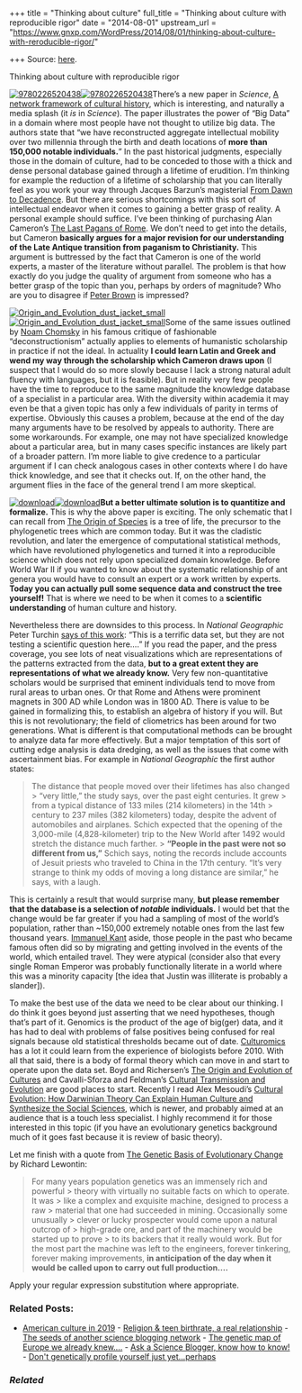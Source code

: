 +++
title = "Thinking about culture"
full_title = "Thinking about culture with reproducible rigor"
date = "2014-08-01"
upstream_url = "https://www.gnxp.com/WordPress/2014/08/01/thinking-about-culture-with-reroducible-rigor/"

+++
Source: [here](https://www.gnxp.com/WordPress/2014/08/01/thinking-about-culture-with-reroducible-rigor/).

Thinking about culture with reproducible rigor

[![9780226520438](https://i0.wp.com/www.unz.com/wp-content/uploads/2014/08/9780226520438-199x300.jpg?resize=199%2C300)![9780226520438](https://i0.wp.com/www.unz.com/wp-content/uploads/2014/08/9780226520438-199x300.jpg?resize=199%2C300)](https://www.amazon.com/exec/obidos/ASIN/B00631ICSC/geneexpressio-20)There’s a new paper in *Science*, [A network framework of cultural history](http://www.sciencemag.org/content/345/6196/558), which is interesting, and naturally a media splash (it *is* in *Science*). The paper illustrates the power of “Big Data” in a domain where most people have not thought to utilize big data. The authors state that “we have reconstructed aggregate intellectual mobility over two millennia through the birth and death locations of **more than 150,000 notable individuals.**” In the past historical judgments, especially those in the domain of culture, had to be conceded to those with a thick and dense personal database gained through a lifetime of erudition. I’m thinking for example the reduction of a lifetime of scholarship that you can literally feel as you work your way through Jacques Barzun’s magisterial [From Dawn to Decadence](https://www.amazon.com/exec/obidos/ASIN/0060928832/geneexpressio-20). But there are serious shortcomings with this sort of intellectual endeavor when it comes to gaining a better grasp of reality. A personal example should suffice. I’ve been thinking of purchasing Alan Cameron’s [The Last Pagans of Rome](https://www.amazon.com/exec/obidos/ASIN/B005PUWWQK/geneexpressio-20). We don’t need to get into the details, but Cameron **basically argues for a major revision for our understanding of the Late Antique transition from paganism to Christianity.** This argument is buttressed by the fact that Cameron is one of the world experts, a master of the literature without parallel. The problem is that how exactly do you judge the quality of argument from someone who has a better grasp of the topic than you, perhaps by orders of magnitude? Who are you to disagree if [Peter Brown](https://en.wikipedia.org/wiki/Peter_Brown_(historian)) is impressed?

[![Origin_and_Evolution_dust_jacket_small](https://i0.wp.com/www.unz.com/wp-content/uploads/2014/08/Origin_and_Evolution_dust_jacket_small.jpg?resize=159%2C204)![Origin_and_Evolution_dust_jacket_small](https://i0.wp.com/www.unz.com/wp-content/uploads/2014/08/Origin_and_Evolution_dust_jacket_small.jpg?resize=159%2C204)](https://www.amazon.com/exec/obidos/ASIN/019518145X/geneexpressio-20)Some of the same issues outlined by [Noam Chomsky](http://vserver1.cscs.lsa.umich.edu/~crshalizi/chomsky-on-postmodernism.html) in his famous critique of fashionable “deconstructionism” actually applies to elements of humanistic scholarship in practice if not the ideal. In actuality **I could learn Latin and Greek and wend my way through the scholarship which Cameron draws upon** (I suspect that I would do so more slowly because I lack a strong natural adult fluency with languages, but it is feasible). But in reality very few people have the time to reproduce to the same magnitude the knowledge database of a specialist in a particular area. With the diversity within academia it may even be that a given topic has only a few individuals of parity in terms of expertise. Obviously this causes a problem, because at the end of the day many arguments have to be resolved by appeals to authority. There are some workarounds. For example, one may not have specialized knowledge about a particular area, but in many cases specific instances are likely part of a broader pattern. I’m more liable to give credence to a particular argument if I can check analogous cases in other contexts where I do have thick knowledge, and see that it checks out. If, on the other hand, the argument flies in the face of the general trend I am more skeptical.

[![download](https://i0.wp.com/www.unz.com/wp-content/uploads/2014/08/download.jpg?resize=224%2C346)![download](https://i0.wp.com/www.unz.com/wp-content/uploads/2014/08/download.jpg?resize=224%2C346)](https://www.amazon.com/exec/obidos/ASIN/0691082839/geneexpressio-20)**But a better ultimate solution is to quantitize and formalize.** This is why the above paper is exciting. The only schematic that I can recall from [The Origin of Species](https://www.amazon.com/exec/obidos/ASIN/0451529065/geneexpressio-20) is a tree of life, the precursor to the phylogenetic trees which are common today. But it was the cladistic revolution, and later the emergence of computational statistical methods, which have revolutioned phylogenetics and turned it into a reproducible science which does not rely upon specialized domain knowledge. Before World War II if you wanted to know about the systematic relationship of ant genera you would have to consult an expert or a work written by experts. **Today you can actually pull some sequence data and construct the tree yourself!** That is where we need to be when it comes to a **scientific understanding** of human culture and history.

Nevertheless there are downsides to this process. In *National Geographic* Peter Turchin [says of this work](http://news.nationalgeographic.com/news/big-cities-beckoned-the-brainy-across-history/): “This is a terrific data set, but they are not testing a scientific question here….” If you read the paper, and the press coverage, you see lots of neat visualizations which are representations of the patterns extracted from the data, **but to a great extent they are representations of what we already know.** Very few non-quantitative scholars would be surprised that eminent individuals tend to move from rural areas to urban ones. Or that Rome and Athens were prominent magnets in 300 AD while London was in 1800 AD. There is value to be gained in formalizing this, to establish an algebra of history if you will. But this is not revolutionary; the field of cliometrics has been around for two generations. What is different is that computational methods can be brought to analyze data far more effectively. But a major temptation of this sort of cutting edge analysis is data dredging, as well as the issues that come with ascertainment bias. For example in *National Geographic* the first author states:

> The distance that people moved over their lifetimes has also changed > “very little,” the study says, over the past eight centuries. It grew > from a typical distance of 133 miles (214 kilometers) in the 14th > century to 237 miles (382 kilometers) today, despite the advent of automobiles and airplanes. Schich expected that the opening of the 3,000-mile (4,828-kilometer) trip to the New World after 1492 would stretch the distance much farther. >
> **“People in the past were not so different from us,”** Schich says, noting the records include accounts of Jesuit priests who traveled to China in the 17th century. “It’s very strange to think my odds of moving a long distance are similar,” he says, with a laugh.

This is certainly a result that would surprise many, **but please remember that the database is a selection of *notable* individuals.** I would bet that the change would be far greater if you had a sampling of most of the world’s population, rather than \~150,000 extremely notable ones from the last few thousand years. [Immanuel Kant](https://en.wikipedia.org/wiki/Immanuel_Kant) aside, those people in the past who became famous often did so by migrating and getting involved in the events of the world, which entailed travel. They were atypical (consider also that every single Roman Emperor was probably functionally literate in a world where this was a minority capacity \[the idea that Justin was illiterate is probably a slander\]).

To make the best use of the data we need to be clear about our thinking. I do think it goes beyond just asserting that we need hypotheses, though that’s part of it. Genomics is the product of the age of big(ger) data, and it has had to deal with problems of false positives being confused for real signals because old statistical thresholds became out of date. [Culturomics](https://en.wikipedia.org/wiki/Culturomics) has a lot it could learn from the experience of biologists before 2010. With all that said, there is a body of formal theory which can move in and start to operate upon the data set. Boyd and Richersen’s [The Origin and Evolution of Cultures](https://www.amazon.com/exec/obidos/ASIN/019518145X/geneexpressio-20) and Cavalli-Sforza and Feldman’s [Cultural Transmission and Evolution](https://www.amazon.com/exec/obidos/ASIN/0691082839/geneexpressio-20) are good places to start. Recently I read Alex Mesoudi’s [Cultural Evolution: How Darwinian Theory Can Explain Human Culture and Synthesize the Social Sciences](https://www.amazon.com/exec/obidos/ASIN/B00631ICSC/geneexpressio-20), which is newer, and probably aimed at an audience that is a touch less specialist. I highly recommend it for those interested in this topic (if you have an evolutionary genetics background much of it goes fast because it is review of basic theory).

Let me finish with a quote from [The Genetic Basis of Evolutionary Change](https://www.amazon.com/exec/obidos/ASIN/0231083181/geneexpressio-20/) by Richard Lewontin:

> For many years population genetics was an immensely rich and powerful > theory with virtually no suitable facts on which to operate. It was > like a complex and exquisite machine, designed to process a raw > material that one had succeeded in mining. Occasionally some unusually > clever or lucky prospecter would come upon a natural outcrop of > high-grade ore, and part of the machinery would be started up to prove > to its backers that it really would work. But for the most part the machine was left to the engineers, forever tinkering, forever making improvements, **in anticipation of the day when it would be called upon to carry out full production….**

Apply your regular expression substitution where appropriate.

### Related Posts:

- [American culture in
  2019](https://www.gnxp.com/WordPress/2019/07/18/american-culture-in-2019/) - [Religion & teen birthrate, a real
  relationship](https://www.gnxp.com/WordPress/2009/10/02/religion-teen-birthrate-a-real-relationship/) - [The seeds of another science blogging
  network](https://www.gnxp.com/WordPress/2010/09/15/the-seeds-of-another-science-blogging-network/) - [The genetic map of Europe we already
  knew....](https://www.gnxp.com/WordPress/2008/11/24/the-genetic-map-of-europe-we-already-knew/) - [Ask a Science Blogger, know how to
  know!](https://www.gnxp.com/WordPress/2006/05/18/ask-a-science-blogger-know-how-to-know/) - [Don't genetically profile yourself just
  yet...perhaps](https://www.gnxp.com/WordPress/2010/07/07/dont-genetically-profile-yourself-just-yet-perhaps/)

### *Related*

[](https://www.addtoany.com/add_to/facebook?linkurl=https%3A%2F%2Fwww.gnxp.com%2FWordPress%2F2014%2F08%2F01%2Fthinking-about-culture-with-reroducible-rigor%2F&linkname=Thinking%20about%20culture%20with%20reproducible%20rigor "Facebook")[](https://www.addtoany.com/add_to/twitter?linkurl=https%3A%2F%2Fwww.gnxp.com%2FWordPress%2F2014%2F08%2F01%2Fthinking-about-culture-with-reroducible-rigor%2F&linkname=Thinking%20about%20culture%20with%20reproducible%20rigor "Twitter")[](https://www.addtoany.com/add_to/email?linkurl=https%3A%2F%2Fwww.gnxp.com%2FWordPress%2F2014%2F08%2F01%2Fthinking-about-culture-with-reroducible-rigor%2F&linkname=Thinking%20about%20culture%20with%20reproducible%20rigor "Email")[](https://www.addtoany.com/share)
